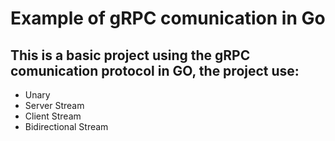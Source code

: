 # Example of gRPC comunication in Go

## This is a basic project using the gRPC comunication protocol in GO, the project use:
  - Unary
  - Server Stream
  - Client Stream
  - Bidirectional Stream